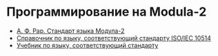 Программирование на Modula-2
============================

* [А. Ф. Рар. Стандарт языка Модула-2](http://rar.iis.nsk.su/node/134)
* [Справочник по языку, соответствующий стандарту ISO/IEC 10514](https://www.modula2.org/reference/)
* [Учебник по языку, соответствующий стандарту](https://www.modula2.org/tutor/)
